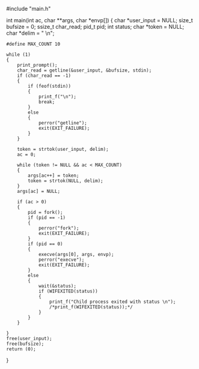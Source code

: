 #include "main.h"

int main(int ac, char **args, char *envp[])
{
    char *user_input = NULL;
    size_t bufsize = 0;
    ssize_t char_read;
    pid_t pid;
    int status;
    char *token = NULL;
    char *delim = " \n";

    #define MAX_COUNT 10

    while (1)
    {
        print_prompt();
        char_read = getline(&user_input, &bufsize, stdin);
        if (char_read == -1)
        {
            if (feof(stdin))
            {
                print_f("\n");
                break;
            }
            else
            {
                perror("getline");
                exit(EXIT_FAILURE);
            }
        }

        token = strtok(user_input, delim);
        ac = 0;

        while (token != NULL && ac < MAX_COUNT)
        {
            args[ac++] = token;
            token = strtok(NULL, delim);
        }
        args[ac] = NULL;

        if (ac > 0)
        {
            pid = fork();
            if (pid == -1)
            {
                perror("fork");
                exit(EXIT_FAILURE);
            }
            if (pid == 0)
            {
                execve(args[0], args, envp);
                perror("execve");
                exit(EXIT_FAILURE);
            }
            else
            {
                wait(&status);
                if (WIFEXITED(status))
                {
                    print_f("Child process exited with status \n");
                    /*print_f(WIFEXITED(status));*/
                }
            }
        }

    }
    free(user_input);
    free(bufsize);
    return (0);
}